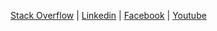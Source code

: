 [Stack Overflow](https://stackoverflow.com/users/4518696/bibinsyamnath) | [Linkedin](https://www.linkedin.com/in/bibinsyamnath/) | [Facebook](https://www.facebook.com/bibinsyamnath) | [Youtube](https://www.youtube.com/channel/UCCtGby7nF-FHosJKvoLVB-A)

<!--
**bibinsyamnath/bibinsyamnath** is a ✨ _special_ ✨ repository because its `README.md` (this file) appears on your GitHub profile.

Here are some ideas to get you started:

- 🔭 I’m currently working on ...
- 🌱 I’m currently learning ...
- 👯 I’m looking to collaborate on ...
- 🤔 I’m looking for help with ...
- 💬 Ask me about ...
- 📫 How to reach me: ...
- 😄 Pronouns: ...
- ⚡ Fun fact: ...
-->
